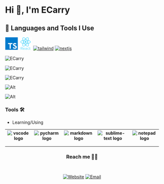 <h1>Hi 👋, I'm ECarry</h1>
<p></p>
<h2>🚀 Languages and Tools I Use</h2>
<p>
<a target="_blank" href="https://raw.githubusercontent.com/devicons/devicon/master/icons/typescript/typescript-original.svg" style="display: inline-block;"><img src="https://raw.githubusercontent.com/devicons/devicon/master/icons/typescript/typescript-original.svg" alt="typescript" width="42" height="42" /></a>
<a target="_blank" href="https://raw.githubusercontent.com/devicons/devicon/master/icons/react/react-original-wordmark.svg" style="display: inline-block;"><img src="https://raw.githubusercontent.com/devicons/devicon/master/icons/react/react-original-wordmark.svg" alt="react" width="42" height="42" /></a>
<a target="_blank" href="https://www.vectorlogo.zone/logos/tailwindcss/tailwindcss-icon.svg" style="display: inline-block;"><img src="https://www.vectorlogo.zone/logos/tailwindcss/tailwindcss-icon.svg" alt="tailwind" width="42" height="42" /></a>
<a target="_blank" href="https://cdn.worldvectorlogo.com/logos/nextjs-2.svg" style="display: inline-block;"><img src="https://cdn.worldvectorlogo.com/logos/nextjs-2.svg" alt="nextjs" width="42" height="42" /></a>
</p>
    
<p>
<img align="center" src="https://github-readme-stats.vercel.app/api?username=ECarry&show_icons=true&locale=en" alt="ECarry" />
</p>

        
<p>
<img align="center" src="https://github-readme-streak-stats.herokuapp.com/?user=ECarry&" alt="ECarry" />
</p>

<p>
<img src="https://github-readme-stats.vercel.app/api/top-langs?username=ECarry&show_icons=true&locale=en&layout=compact" alt="ECarry" />
</p>

![Alt](https://repobeats.axiom.co/api/embed/dbe79f1344daaff2b8db535d45457d8acd602d9f.svg "Repobeats analytics image")

![Alt](https://repobeats.axiom.co/api/embed/501b4a2283c6e250d31109ba0bb16d875dff15d8.svg "Repobeats analytics image")
        

### Tools 🛠️
- Learning/Using

|<img src="https://img.icons8.com/color/48/000000/visual-studio-code-2019.png" alt="vscode logo" width="30">|<img src="https://img.icons8.com/color/48/000000/pycharm.png" alt="pycharm logo" width="30">|<img src="https://img.icons8.com/color/48/000000/markdown.png" alt="markdown logo" width="30">|<img src="https://img.icons8.com/color/48/000000/sublime-text.png" alt="sublime-text logo" width="30">|<img src="https://img.icons8.com/color/48/000000/notepad-plus-plus.png" alt="notepad logo" width="30">|
|---|---|---|---|---|
____
<h3 align="center"> Reach me 🤝🏻  </h3>
<br />
<p align="center">
<a href="https://ecarry.me/"><img alt="Website" src="https://img.shields.io/badge/Website-ecarry.me-green?style=flat-square&logo=google-chrome"></a> <a href="mailto:lianshiliang93@gmail.com"><img alt="Email" src="https://img.shields.io/badge/Email-lianshiliang93@gmail.com-red?style=flat-square&logo=gmail"></a>
</p>
